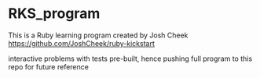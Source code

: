 # RKS_program

This is a Ruby learning program created by Josh Cheek
https://github.com/JoshCheek/ruby-kickstart

interactive problems with tests pre-built, hence pushing full program to this repo for future reference
